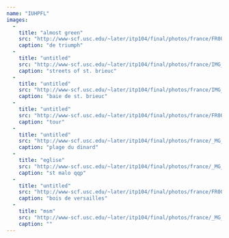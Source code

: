 ```yaml
---
name: "IUHPFL"
images:
  -
    title: "almost green"
    src: "http://www-scf.usc.edu/~later/itp104/final/photos/france/FR0055006.JPG"
    caption: "de triumph"
  -
    title: "untitled"
    src: "http://www-scf.usc.edu/~later/itp104/final/photos/france/IMG_1067008.JPG"
    caption: "streets of st. brieuc"
  -
    title: "untitled"
    src: "http://www-scf.usc.edu/~later/itp104/final/photos/france/IMG_1171009.JPG"
    caption: "baie de st. brieuc"
  -
    title: "untitled"
    src: "http://www-scf.usc.edu/~later/itp104/final/photos/france/FR0057007.JPG"
    caption: "tour"
  -
    title: "untitled"
    src: "http://www-scf.usc.edu/~later/itp104/final/photos/france/_MG_1516002.JPG"
    caption: "plage du dinard"
  -
    title: "eglise"
    src: "http://www-scf.usc.edu/~later/itp104/final/photos/france/_MG_1590004.JPG"
    caption: "st malo qqp"
  -
    title: "untitled"
    src: "http://www-scf.usc.edu/~later/itp104/final/photos/france/FR0011005.JPG"
    caption: "bois de versailles"
  -
    title: "msm"
    src: "http://www-scf.usc.edu/~later/itp104/final/photos/france/_MG_1203001.JPG"
    caption: ""
---
```


